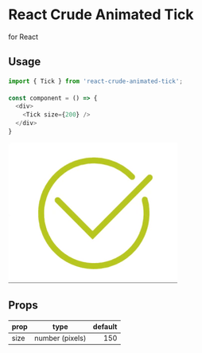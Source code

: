 # React Crude Animated Tick

for React

## Usage 

```js
import { Tick } from 'react-crude-animated-tick';

const component = () => {
  <div>
    <Tick size={200} />
  </div>
}
```

![](gif.gif)

## Props

| prop | type  | default |
| --- | :---: | ------: |
| size | number (pixels) | 150 |
